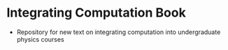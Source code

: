 # Integrating Computation Book

* Repository for new text on integrating computation into undergraduate physics courses
